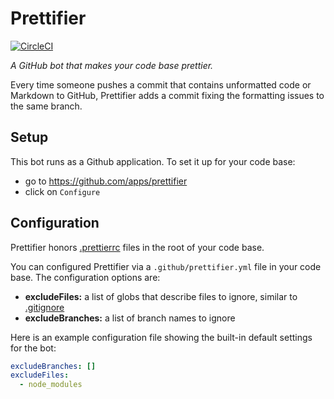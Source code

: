 # Prettifier

[![CircleCI](https://circleci.com/gh/kevgo/prettifier.svg?style=shield)](https://circleci.com/gh/kevgo/prettifier)

_A GitHub bot that makes your code base prettier._

Every time someone pushes a commit that contains unformatted code or Markdown to GitHub,
Prettifier adds a commit fixing the formatting issues to the same branch.

## Setup

This bot runs as a Github application.
To set it up for your code base:

- go to https://github.com/apps/prettifier
- click on `Configure`

## Configuration

Prettifier honors [.prettierrc](https://prettier.io/docs/en/configuration.html) files in the root of your code base.

You can configured Prettifier via a `.github/prettifier.yml` file in your code base.
The configuration options are:

<a textrun="config-options">

- **excludeFiles:**
  a list of globs that describe files to ignore,
  similar to [.gitignore](https://git-scm.com/docs/gitignore)
- **excludeBranches:**
  a list of branch names to ignore
  </a>

Here is an example configuration file showing the built-in default settings for the bot:

<a textrun="config-example">

```yml
excludeBranches: []
excludeFiles:
  - node_modules
```

</a>
